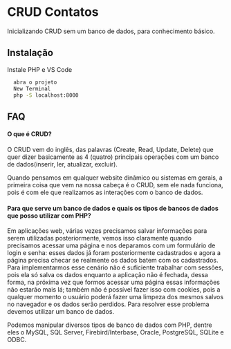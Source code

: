 
# CRUD Contatos

Inicializando CRUD sem um banco de dados, para conhecimento básico. 


## Instalação

Instale PHP e VS Code

```bash
  abra o projeto
  New Terminal
  php -S localhost:8000
```
    
## FAQ

#### O que é CRUD?

O CRUD vem do inglês, das palavras (Create, Read, Update, Delete) que quer dizer basicamente as 4 (quatro) principais operações com um banco de dados(inserir, ler, atualizar, excluir).

Quando pensamos em qualquer website dinâmico ou sistemas em gerais, a primeira coisa que vem na nossa cabeça é o CRUD, sem ele nada funciona, pois é com ele que realizamos as interações com o banco de dados.

#### Para que serve um banco de dados e quais os tipos de bancos de dados que posso utilizar com PHP?

Em aplicações web, várias vezes precisamos salvar informações para serem utilizadas posteriormente, vemos isso claramente quando precisamos acessar uma página e nos deparamos com um formulário de login e senha: esses dados já foram posteriormente cadastrados e agora a página precisa checar se realmente os dados batem com os cadastrados. Para implementarmos esse cenário não é suficiente trabalhar com sessões, pois ela só salva os dados enquanto a aplicação não é fechada, dessa forma, na próxima vez que formos acessar uma página essas informações não estarão mais lá; também não é possível fazer isso com cookies, pois a qualquer momento o usuário poderá fazer uma limpeza dos mesmos salvos no navegador e os dados serão perdidos. Para resolver esse problema devemos utilizar um banco de dados.

Podemos manipular diversos tipos de banco de dados com PHP, dentre eles o MySQL, SQL Server, Firebird/Interbase, Oracle, PostgreSQL, SQLite e ODBC.



